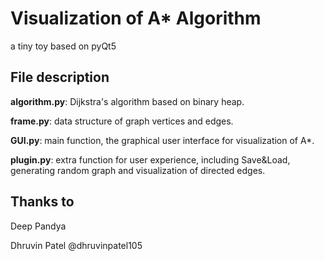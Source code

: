 # Visualization of A* Algorithm
a tiny toy based on pyQt5

## File description
**algorithm.py**: Dijkstra's algorithm based on binary heap.

**frame.py**: data structure of graph vertices and edges.

**GUI.py**: main function, the graphical user interface for visualization of A\*.

**plugin.py**: extra function for user experience, including Save&Load, generating random graph and visualization of directed edges.

## Thanks to
Deep Pandya

Dhruvin Patel @dhruvinpatel105

